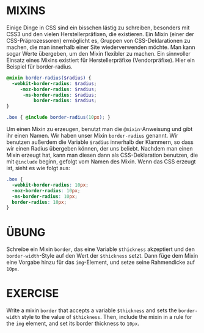 # MIXINS

Einige Dinge in CSS sind ein bisschen lästig zu schreiben, besonders mit CSS3 und den vielen Herstellerpräfixen, die existieren. Ein Mixin (einer der CSS-Präprozessoren) ermöglicht es, Gruppen von CSS-Deklarationen zu machen, die man innerhalb einer Site wiederverwenden möchte. Man kann sogar Werte übergeben, um den Mixin flexibler zu machen. Ein sinnvoller Einsatz eines Mixins existiert für Herstellerpräfixe (Vendorpräfixe). Hier ein Beispiel für border-radius.

```scss
@mixin border-radius($radius) {
  -webkit-border-radius: $radius;
     -moz-border-radius: $radius;
      -ms-border-radius: $radius;
          border-radius: $radius;
}

.box { @include border-radius(10px); }
```

Um einen Mixin zu erzeugen, benutzt man die `@mixin`-Anweisung und gibt ihr einen Namen. Wir haben unser Mixin `border-radius` genannt. Wir benutzen außerdem die Variable `$radius` innerhalb der Klammern, so dass wir einen Radius übergeben können, der uns beliebt. Nachdem man einen Mixin erzeugt hat, kann man diesen dann als CSS-Deklaration benutzen, die mit `@include` beginn, gefolgt vom Namen des Mixin. Wenn das CSS erzeugt ist, sieht es wie folgt aus:

```css
.box {
  -webkit-border-radius: 10px;
  -moz-border-radius: 10px;
  -ms-border-radius: 10px;
  border-radius: 10px;
}
```

# ÜBUNG

Schreibe ein Mixin `border`, das eine Variable `$thickness` akzeptiert und den `border-width`-Style auf den Wert der `$thickness` setzt. Dann füge dem Mixin eine Vorgabe hinzu für das `img`-Element, und setze seine Rahmendicke auf `10px`.

# EXERCISE

Write a mixin `border` that accepts a variable `$thickness` and sets the `border-width` style to the value of `$thickness`. Then, include the mixin in a rule for the `img` element, and set its border thickness to `10px`.